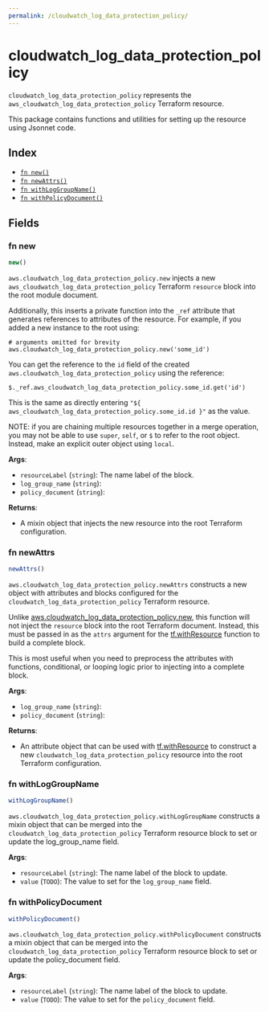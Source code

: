 ```yaml
---
permalink: /cloudwatch_log_data_protection_policy/
---
```


# cloudwatch_log_data_protection_policy

`cloudwatch_log_data_protection_policy` represents the `aws_cloudwatch_log_data_protection_policy` Terraform resource.



This package contains functions and utilities for setting up the resource using Jsonnet code.


## Index

* [`fn new()`](#fn-new)
* [`fn newAttrs()`](#fn-newattrs)
* [`fn withLogGroupName()`](#fn-withloggroupname)
* [`fn withPolicyDocument()`](#fn-withpolicydocument)

## Fields

### fn new

```ts
new()
```


`aws.cloudwatch_log_data_protection_policy.new` injects a new `aws_cloudwatch_log_data_protection_policy` Terraform `resource`
block into the root module document.

Additionally, this inserts a private function into the `_ref` attribute that generates references to attributes of the
resource. For example, if you added a new instance to the root using:

    # arguments omitted for brevity
    aws.cloudwatch_log_data_protection_policy.new('some_id')

You can get the reference to the `id` field of the created `aws.cloudwatch_log_data_protection_policy` using the reference:

    $._ref.aws_cloudwatch_log_data_protection_policy.some_id.get('id')

This is the same as directly entering `"${ aws_cloudwatch_log_data_protection_policy.some_id.id }"` as the value.

NOTE: if you are chaining multiple resources together in a merge operation, you may not be able to use `super`, `self`,
or `$` to refer to the root object. Instead, make an explicit outer object using `local`.

**Args**:
  - `resourceLabel` (`string`): The name label of the block.
  - `log_group_name` (`string`): 
  - `policy_document` (`string`): 

**Returns**:
- A mixin object that injects the new resource into the root Terraform configuration.


### fn newAttrs

```ts
newAttrs()
```


`aws.cloudwatch_log_data_protection_policy.newAttrs` constructs a new object with attributes and blocks configured for the `cloudwatch_log_data_protection_policy`
Terraform resource.

Unlike [aws.cloudwatch_log_data_protection_policy.new](#fn-cloudwatchlogdataprotectionpolicynew), this function will not inject the `resource`
block into the root Terraform document. Instead, this must be passed in as the `attrs` argument for the
[tf.withResource](https://github.com/tf-libsonnet/core/tree/main/docs#fn-withresource) function to build a complete block.

This is most useful when you need to preprocess the attributes with functions, conditional, or looping logic prior to
injecting into a complete block.

**Args**:
  - `log_group_name` (`string`): 
  - `policy_document` (`string`): 

**Returns**:
  - An attribute object that can be used with [tf.withResource](https://github.com/tf-libsonnet/core/tree/main/docs#fn-withresource) to construct a new `cloudwatch_log_data_protection_policy` resource into the root Terraform configuration.


### fn withLogGroupName

```ts
withLogGroupName()
```

`aws.cloudwatch_log_data_protection_policy.withLogGroupName` constructs a mixin object that can be merged into the `cloudwatch_log_data_protection_policy`
Terraform resource block to set or update the log_group_name field.



**Args**:
  - `resourceLabel` (`string`): The name label of the block to update.
  - `value` (`TODO`): The value to set for the `log_group_name` field.


### fn withPolicyDocument

```ts
withPolicyDocument()
```

`aws.cloudwatch_log_data_protection_policy.withPolicyDocument` constructs a mixin object that can be merged into the `cloudwatch_log_data_protection_policy`
Terraform resource block to set or update the policy_document field.



**Args**:
  - `resourceLabel` (`string`): The name label of the block to update.
  - `value` (`TODO`): The value to set for the `policy_document` field.
